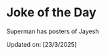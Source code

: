 # Joke of the Day

<!-- #joke -->
Superman has posters of Jayesh

Updated on: [23/3/2025]
<!-- #jokeEnd -->